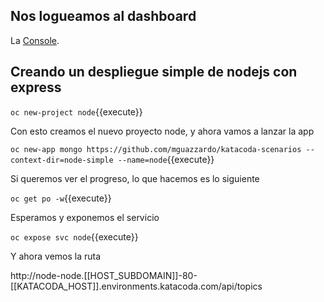 ## Nos logueamos al dashboard 

La [Console](https://console-openshift-console-[[HOST_SUBDOMAIN]]-443-[[KATACODA_HOST]].environments.katacoda.com). 


## Creando un despliegue simple de nodejs con express

``oc new-project node``{{execute}}

Con esto creamos el nuevo proyecto node, y ahora vamos a lanzar la app

``oc new-app mongo https://github.com/mguazzardo/katacoda-scenarios --context-dir=node-simple --name=node``{{execute}}


Si queremos ver el progreso, lo que hacemos es lo siguiente

``oc get po -w``{{execute}}

Esperamos y exponemos el servicio

``oc expose svc node``{{execute}}

Y ahora vemos la ruta

http://node-node.[[HOST_SUBDOMAIN]]-80-[[KATACODA_HOST]].environments.katacoda.com/api/topics






